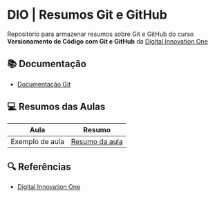 # DIO | Resumos Git e GitHub

Repositório para armazenar resumos sobre Git e GitHub do curso **Versionamento de Código com Git e GitHub** da [Digital Innovation One](https://www.dio.me/en)

## 📚 Documentação

- [Documentação Git](https://git-scm.com/doc)

## 💻 Resumos das Aulas

| Aula             | Resumo                         |
|-----------------|--------------------------------|
| Exemplo de aula  | [Resumo da aula](link-para-o-resumo) |

## 🔍 Referências

- [Digital Innovation One](https://www.dio.me/en)
